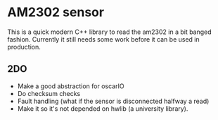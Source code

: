 # AM2302 sensor
This is a quick modern C++ library to read the am2302 in a bit banged fashion. Currently it still needs some work before it can be used in production.

## 2DO
  * Make a good abstraction for oscarIO
  * Do checksum checks
  * Fault handling (what if the sensor is disconnected halfway a read)
  * Make it so it's not depended on hwlib (a university library).